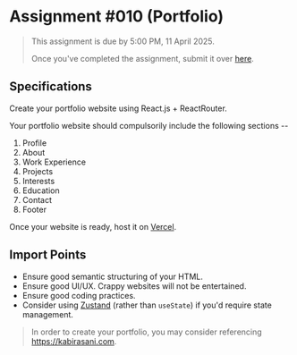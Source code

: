 # Assignment #010 (Portfolio)

> This assignment is due by 5:00 PM, 11 April 2025.
>
> Once you've completed the assignment, submit it over [here](https://forms.gle/jYXvLYscj95B9exE6).

## Specifications

Create your portfolio website using React.js + ReactRouter.

Your portfolio website should compulsorily include the following sections --

1. Profile
2. About
3. Work Experience
4. Projects
5. Interests
6. Education
7. Contact
8. Footer

Once your website is ready, host it on [Vercel](https://vercel.com).

## Import Points

- Ensure good semantic structuring of your HTML.
- Ensure good UI/UX. Crappy websites will not be entertained.
- Ensure good coding practices.
- Consider using [Zustand](https://zustand-demo.pmnd.rs) (rather than `useState`) if you'd require state management.

> In order to create your portfolio, you may consider referencing https://kabirasani.com.
